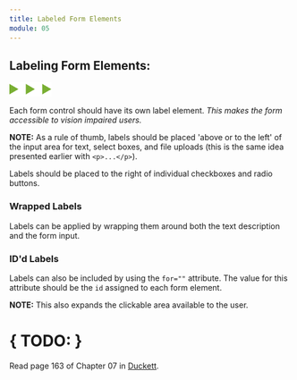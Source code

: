 ```yaml
---
title: Labeled Form Elements
module: 05
---
```


## Labeling Form Elements:
<img src="./../../../img/arrow-divider.svg" style="width: 75px; border: none;" />

Each form control should have its own label element. _This makes the form accessible to vision impaired users._

**NOTE:** As a rule of thumb, labels should be placed 'above or to the left' of the input area for text, select boxes, and file uploads (this is the same idea presented earlier with `<p>...</p>`).

Labels should be placed to the right of individual checkboxes and radio buttons.


### Wrapped Labels

Labels can be applied by wrapping them around both the text description and the form input.

<p data-height="300" data-theme-id="30567" data-slug-hash="LzOGqY" data-default-tab="html,result" data-user="Media-Ed-Online" data-embed-version="2" data-pen-title="Topic-05: Labelling Form Elements, Pt. 1" class="codepen"></p>
<script async src="https://production-assets.codepen.io/assets/embed/ei.js"></script>


### ID'd Labels

Labels can also be included by using the `for=""` attribute. The value for this attribute should be the `id` assigned to each form element.

**NOTE:** This also expands the clickable area available to the user.

<p data-height="300" data-theme-id="30567" data-slug-hash="GMOobr" data-default-tab="html,result" data-user="Media-Ed-Online" data-embed-version="2" data-pen-title="Topic-05: Labelling Form Elements, Pt. 1" class="codepen"></p>


# { TODO: }
Read page 163 of Chapter 07 in [Duckett](https://github.com/Media-Ed-Online/intro-web-dev/issues/3).
